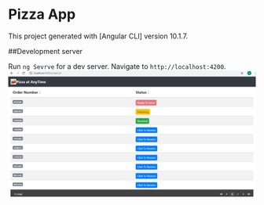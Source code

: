 # Pizza App

This project generated with [Angular CLI] version 10.1.7.

##Development server

Run `ng Sevrve` for a dev server. Navigate to `http://localhost:4200`.
![1st page ScreenShot](https://github.com/rksenapati/pizza_app/blob/main/src/assets/screen1.PNG)